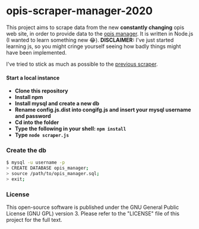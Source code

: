 # opis-scraper-manager-2020

This project aims to scrape data from the new __constantly changing__ opis web site, in order to provide data to the [opis manager](https://github.com/UNICT-DMI/OPIS-Manager). It is written in Node.js (I wanted to learn something new 😂).
**DISCLAIMER:** I've just started learning js, so you might cringe yourself seeing how badly things might have been implemented.

I've tried to stick as much as possible to the [previous scraper](https://github.com/UNICT-DMI/opis-manager-scraper).


#### Start a local instance

* **Clone this repository**
* **Install npm**
* **Install mysql and create a new db**
* **Rename config.js.dist into congifg.js and insert your mysql username and password**
* **Cd into the folder**
* **Type the following in your shell: `npm install`**
* **Type `node scraper.js`**

### Create the db
```bash
$ mysql -u username -p
> CREATE DATABASE opis_manager;
> source /path/to/opis_manager.sql;
> exit;
```

### License
This open-source software is published under the GNU General Public License (GNU GPL) version 3. Please refer to the "LICENSE" file of this project for the full text.

